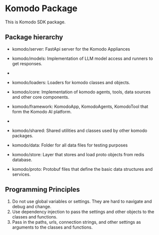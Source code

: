 # Komodo Package

This is Komodo SDK package.

## Package hierarchy

- komodo/server: FastApi server for the Komodo Appliances
- komodo/models: Implementation of LLM model access and runners to get responses.
-
- komodo/loaders: Loaders for komodo classes and objects.
- komodo/core: Implementation of komodo agents, tools, data sources and other core components.
- komodo/framework: KomodoApp, KomodoAgents, KomodoTool that form the Komodo AI platform.
-
- komodo/shared: Shared utilities and classes used by other komodo packages.
- komodo/data:  Folder for all data files for testing purposes

- komodo/store: Layer that stores and load proto objects from redis database.
- komodo/proto: Protobuf files that define the basic data structures and services.

## Programming Principles

1. Do not use global variables or settings. They are hard to navigate and debug and change.
2. Use dependency injection to pass the settings and other objects to the classes and functions.
3. Pass in the paths, urls, connection strings, and other settings as arguments to the classes and functions.
